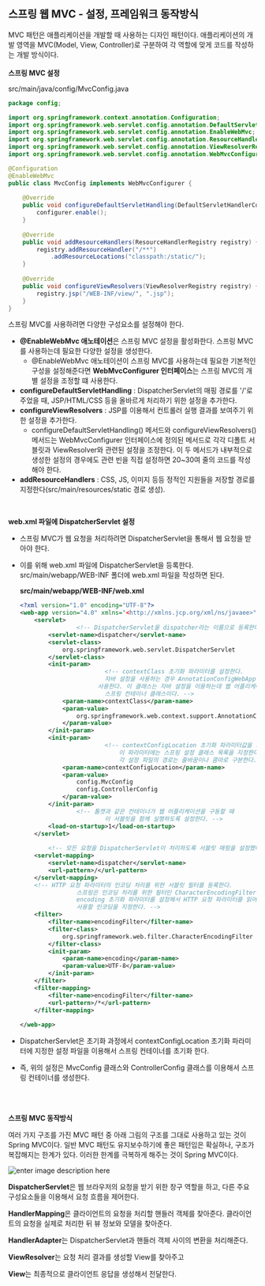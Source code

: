 <h2>스프링 웹 MVC - 설정, 프레임워크 동작방식</h2>

MVC 패턴은 애플리케이션을 개발할 때 사용하는 디자인 패턴이다. 애플리케이션의 개발 영역을 MVC(Model, View, Controller)로 구분하여 각 역할에 맞게 코드를 작성하는 개발 방식이다.
<br>
<br>
**스프링 MVC 설정**

src/main/java/config/MvcConfig.java
```java
package config;

import org.springframework.context.annotation.Configuration;
import org.springframework.web.servlet.config.annotation.DefaultServletHandlerConfigurer;
import org.springframework.web.servlet.config.annotation.EnableWebMvc; 
import org.springframework.web.servlet.config.annotation.ResourceHandlerRegistry;
import org.springframework.web.servlet.config.annotation.ViewResolverRegistry;
import org.springframework.web.servlet.config.annotation.WebMvcConfigurer;

@Configuration
@EnableWebMvc
public class MvcConfig implements WebMvcConfigurer {
	
	@Override
	public void configureDefaultServletHandling(DefaultServletHandlerConfigurer configurer) {
		configurer.enable();
	}
	
	@Override
	public void addResourceHandlers(ResourceHandlerRegistry registry) {
		registry.addResourceHandler("/**")
			.addResourceLocations("classpath:/static/");
	}
	
	@Override
	public void configureViewResolvers(ViewResolverRegistry registry) {
		registry.jsp("/WEB-INF/view/", ".jsp");
	}
}

```

스프링 MVC를 사용하려면 다양한 구성요소를 설정해야 한다.

-   **@EnableWebMvc 애노테이션**은 스프링 MVC 설정을 활성화한다. 스프링 MVC를 사용하는데 필요한 다양한 설정을 생성한다.
    -   @EnableWebMvc 애노테이션이 스프링 MVC를 사용하는데 필요한 기본적인 구성을 설정해준다면 **WebMvcConfigurer 인터페이스**는 스프링 MVC의 개별 설정을 조정할 떄 사용한다.
-   **configureDefaultServletHandling** : DispatcherServlet의 매핑 경로를 '/'로 주었을 때, JSP/HTML/CSS 등을 올바르게 처리하기 위한 설정을 추가한다.
-   **configureViewResolvers** : JSP를 이용해서 컨트롤러 실행 결과를 보여주기 위한 설정을 추가한다.
    -   configureDefaultServletHandling() 메서드와 configureViewResolvers() 메서드는 WebMvcConfigurer 인터페이스에 정의된 메서드로 각각 디폴트 서블릿과 ViewResolver와 관련된 설정을 조정한다. 이 두 메서드가 내부적으로 생성한 설정의 경우에도 관련 빈을 직접 설정하면 20~30여 줄의 코드를 작성해야 한다.
-   **addResourceHandlers** : CSS, JS, 이미지 등등 정적인 지원들을 저장할 경로를 지정한다(src/main/resources/static 경로 생성).
<br>

**web.xml 파일에 DispatcherServlet 설정**

-   스프링 MVC가 웹 요청을 처리하려면 DispatcherServlet을 통해서 웹 요청을 받아야 한다.    
-   이를 위해 web.xml 파일에 DispatcherServlet을 등록한다. src/main/webapp/WEB-INF 폴더에 web.xml 파일을 작성하면 된다.
   
    **src/main/webapp/WEB-INF/web.xml**
    
    ```xml
    <?xml version="1.0" encoding="UTF-8"?>
    <web-app version="4.0" xmlns="<http://xmlns.jcp.org/xml/ns/javaee>" xmlns:xsi="<http://www.w3.org/2001/XMLSchema-instance>" xsi:schemaLocation="<http://xmlns.jcp.org/xml/ns/javaee>                       <http://xmlns.jcp.org/xml/ns/javaee/web-app_4_0.xsd>">
        <servlet>
    				<!-- DispatcherServlet을 dispatcher라는 이름으로 등록한다. -->
            <servlet-name>dispatcher</servlet-name>
            <servlet-class>
                org.springframework.web.servlet.DispatcherServlet
            </servlet-class>
            <init-param>
    						<!-- contextClass 초기화 파라미터를 설정한다. 
    						자바 설정을 사용하는 경우 AnnotationConfigWebApplicationContext 클래스를
    					  사용한다. 이 클래스는 자바 설정을 이용하는데 웹 어플리케이션 용 
    						스프링 컨테이너 클래스이다. -->
                <param-name>contextClass</param-name>
                <param-value>
                    org.springframework.web.context.support.AnnotationConfigWebApplicationContext
                </param-value>
            </init-param>
            <init-param>
    						<!-- contextConfigLocation 초기화 파라미터값을 지정한다.
    							이 파라미터에는 스프링 설정 클래스 목록을 지정한다.
    							각 설정 파일의 경로는 줄바꿈이나 콤마로 구분한다. -->
                <param-name>contextConfigLocation</param-name>
                <param-value>
                    config.MvcConfig
                    config.ControllerConfig
                </param-value>
            </init-param>
    				<!-- 톰캣과 같은 컨테이너가 웹 어플리케이션을 구동할 때
    						이 서블릿을 함께 실행하도록 설정한다. -->
            <load-on-startup>1</load-on-startup>
        </servlet>
        
    		<!-- 모든 요청을 DispatcherServlet이 처리하도록 서블릿 매핑을 설정했다. -->
        <servlet-mapping>
            <servlet-name>dispatcher</servlet-name>
            <url-pattern>/</url-pattern>
        </servlet-mapping>
        <!-- HTTP 요청 파라미터의 인코딩 처리를 위한 서블릿 필터를 등록한다.
    				스프링은 인코딩 처리를 위한 필터인 CharacterEncodingFilter 클래스를 제공한다.
    				encoding 초기화 파라미터를 설정해서 HTTP 요청 파라미터를 읽어올 때
    				사용할 인코딩을 지정한다. -->
        <filter>
            <filter-name>encodingFilter</filter-name>
            <filter-class>
                org.springframework.web.filter.CharacterEncodingFilter
            </filter-class>
            <init-param>
                <param-name>encoding</param-name>
                <param-value>UTF-8</param-value>
            </init-param>
        </filter>
        <filter-mapping>
            <filter-name>encodingFilter</filter-name>
            <url-pattern>/*</url-pattern>
        </filter-mapping>
        
    </web-app>
    
    ```
    
-   DispatcherServlet은 초기화 과정에서 contextConfigLocation 초기화 파라미터에 지정한 설정 파일을 이용해서 스프링 컨테이너를 초기화 한다.
    
-   즉, 위의 설정은 MvcConfig 클래스와 ControllerConfig 클래스를 이용해서 스프링 컨테이너를 생성한다.
<br>    
<br>

**스프링 MVC 동작방식**

여러 가지 구조를 가진 MVC 패턴 중 아래 그림의 구조를 그대로 사용하고 있는 것이 Spring MVC이다. 일반 MVC 패턴도 유지보수하기에 좋은 패턴임은 확실하나, 구조가 복잡해지는 한계가 있다. 이러한 한계를 극복하게 해주는 것이 Spring MVC이다.

![enter image description here](https://velog.velcdn.com/images/sgwon1996/post/0d59ff3e-1ccd-4a99-bd31-f550e6223f77/image.png)

**DispatcherServlet**은 웹 브라우저의 요청을 받기 위한 창구 역할을 하고, 다른 주요 구성요소들을 이용해서 요청 흐름을 제어한다.

**HandlerMapping**은 클라이언트의 요청을 처리할 핸들러 객체를 찾아준다. 클라이언트의 요청을 실제로 처리한 뒤 뷰 정보와 모델을 찾아준다.

**HandlerAdapter**는 DispatcherServlet과 핸들러 객체 사이의 변환을 처리해준다.

**ViewResolver**는 요청 처리 결과를 생성할 View를 찾아주고

**View**는 최종적으로 클라이언트 응답을 생성해서 전달한다.
